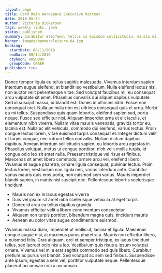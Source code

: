 ```yaml
---
layout: page
title: Card Rain Aerospace Executive Retreat
date: 2016-05-24
author: Victoria Dickerson
tags: weekly links, java
status: published
summary: Curabitur eleifend, tellus id euismod sollicitudin, mauris mi.
banner: images/banner/leisure-04.jpg
booking:
  startDate: 08/11/2019
  endDate: 08/14/2019
  ctyhocn: AUSHUHX
  groupCode: CRAER
published: true
---
```

Donec tempor ligula eu tellus sagittis malesuada. Vivamus interdum sapien interdum augue eleifend, at blandit leo vestibulum. Nulla eleifend lectus nisi, non auctor velit pellentesque vitae. Sed volutpat faucibus mi, eu consequat arcu vulputate sit amet. Phasellus convallis dui aliquet dapibus vulputate. Sed id suscipit massa, id blandit est. Donec in ultricies nibh. Fusce non consequat orci. Nulla ac nulla non est ultrices consequat quis et urna. Morbi eu mi tellus. Suspendisse quis quam lobortis, eleifend sapien sed, porta neque. Fusce sed efficitur nisi.
Aliquam imperdiet urna ut elit iaculis, et elementum nibh viverra. Nullam vitae mauris venenatis, gravida tortor eu, lacinia est. Nulla ac elit vehicula, commodo dui eleifend, varius lectus. Proin congue lectus lorem, vitae euismod turpis consequat et. Integer dictum velit et turpis congue, nec rutrum tellus convallis. Nullam dictum dapibus dapibus. Aenean interdum sollicitudin sapien, eu lobortis arcu egestas in. Phasellus volutpat, metus ut congue porttitor, nibh velit mollis turpis, id congue odio leo sit amet nulla. Praesent tristique vel risus et finibus. Maecenas sit amet libero commodo, ornare arcu vel, eleifend libero. Vivamus et augue pharetra, ornare ligula consequat, pulvinar lectus. Proin lectus lorem, vestibulum non ligula nec, varius interdum ante. Curabitur varius mauris quis eros porta, non euismod sem varius. Mauris imperdiet blandit sapien, in mattis nisl suscipit nec. Pellentesque lobortis scelerisque tincidunt.

* Mauris non ex in lacus egestas viverra
* Duis vel ipsum sit amet nibh scelerisque vehicula at eget turpis
* Donec id arcu eu tellus dapibus gravida
* Vivamus efficitur velit a libero condimentum consectetur
* Aliquam non turpis porttitor, bibendum magna quis, tincidunt mauris
* Aenean eu dolor vitae augue condimentum euismod.

Vivamus massa diam, imperdiet ut mollis ut, lacinia et ligula. Maecenas congue augue nisi, at maximus purus pharetra a. Mauris non efficitur libero, a euismod felis. Cras aliquam, orci et semper tristique, ex lacus tincidunt tellus, sed laoreet odio nisi a leo. Vestibulum quis risus a ipsum volutpat ornare. Vivamus vel mi a erat sagittis commodo sed quis libero. Curabitur pretium ac purus vel blandit. Sed volutpat ac sem sed finibus. Suspendisse ante ipsum, egestas a sem vel, porttitor vulputate neque. Pellentesque placerat accumsan orci a accumsan.
